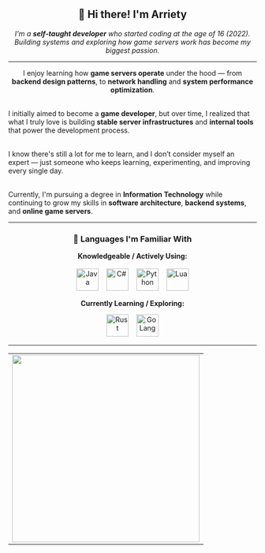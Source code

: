 <h2 align="center">👋 Hi there! I'm Arriety</h2>

<p align="center">
  <i>
    I'm a <b>self-taught developer</b> who started coding at the age of 16 (2022).<br>
    Building systems and exploring how game servers work has become my biggest passion.
  </i>
</p>

---

<p align="center">
  I enjoy learning how <b>game servers operate</b> under the hood — from <b>backend design patterns</b>, 
  to <b>network handling</b> and <b>system performance optimization</b>.<br><br>

  I initially aimed to become a <b>game developer</b>, 
  but over time, I realized that what I truly love is building <b>stable server infrastructures</b> 
  and <b>internal tools</b> that power the development process.<br><br>

  I know there's still a lot for me to learn, 
  and I don’t consider myself an expert — just someone who keeps learning, experimenting, 
  and improving every single day.<br><br>

  Currently, I'm pursuing a degree in <b>Information Technology</b> 
  while continuing to grow my skills in <b>software architecture</b>, 
  <b>backend systems</b>, and <b>online game servers</b>.
</p>

---

<h3 align="center">🧠 Languages I'm Familiar With</h3>

<p align="center">
  <b>Knowledgeable / Actively Using:</b><br><br>
  <img src="https://cdn.jsdelivr.net/gh/devicons/devicon/icons/java/java-original.svg" width="45" height="45" alt="Java"/>
  &nbsp;&nbsp;
  <img src="https://cdn.jsdelivr.net/gh/devicons/devicon/icons/csharp/csharp-original.svg" width="45" height="45" alt="C#"/>
  &nbsp;&nbsp;
  <img src="https://cdn.jsdelivr.net/gh/devicons/devicon/icons/python/python-original.svg" width="45" height="45" alt="Python"/>
  &nbsp;&nbsp;
  <img src="https://cdn.jsdelivr.net/gh/devicons/devicon/icons/lua/lua-original.svg" width="45" height="45" alt="Lua"/>
</p>

<p align="center">
  <b>Currently Learning / Exploring:</b>
</p>

<div align="center">
  <img src="https://cdn.jsdelivr.net/gh/devicons/devicon/icons/rust/rust-original.svg" width="45" height="45" alt="Rust"/>
  &nbsp;&nbsp;
  <img src="https://cdn.jsdelivr.net/gh/devicons/devicon/icons/go/go-original.svg" width="45" height="45" alt="Go Lang"/>
</div>

---

<table align="center">
  <tr>
    <td>
      <img src="https://github-readme-stats.vercel.app/api/top-langs/?username=arrietybeu&layout=compact&theme=dark&hide_border=false" width="380"/>
    </td>
  </tr>
</table>
